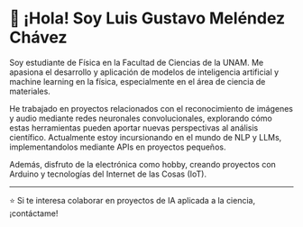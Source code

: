 # 👋 ¡Hola! Soy Luis Gustavo Meléndez Chávez

Soy estudiante de Física en la Facultad de Ciencias de la UNAM. Me apasiona el desarrollo y aplicación de modelos de inteligencia artificial y machine learning en la física, especialmente en el área de ciencia de materiales.

He trabajado en proyectos relacionados con el reconocimiento de imágenes y audio mediante redes neuronales convolucionales, explorando cómo estas herramientas pueden aportar nuevas perspectivas al análisis científico. Actualmente estoy incursionando en el mundo de NLP y LLMs, implementandolos mediante APIs en proyectos pequeños. 

Además, disfruto de la electrónica como hobby, creando proyectos con Arduino y tecnologías del Internet de las Cosas (IoT).


---

⭐️ Si te interesa colaborar en proyectos de IA aplicada a la ciencia, ¡contáctame!


<!--
**Gus-L9M/Gus-L9M** is a ✨ _special_ ✨ repository because its `README.md` (this file) appears on your GitHub profile.

Here are some ideas to get you started:

- 🔭 I’m currently working on ...
- 🌱 I’m currently learning ...
- 👯 I’m looking to collaborate on ...
- 🤔 I’m looking for help with ...
- 💬 Ask me about ...
- 📫 How to reach me: ...
- 😄 Pronouns: ...
- ⚡ Fun fact: ...
-->
